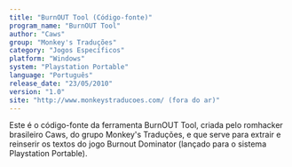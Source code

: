 ```yaml
---
title: "BurnOUT Tool (Código-fonte)"
program_name: "BurnOUT Tool"
author: "Caws"
group: "Monkey's Traduções"
category: "Jogos Específicos"
platform: "Windows"
system: "Playstation Portable"
language: "Português"
release_date: "23/05/2010"
version: "1.0"
site: "http://www.monkeystraducoes.com/ (fora do ar)"
---
```

Este é o código-fonte da ferramenta BurnOUT Tool, criada pelo romhacker brasileiro Caws, do grupo Monkey's Traduções, e que serve para extrair e reinserir os textos do jogo Burnout Dominator (lançado para o sistema Playstation Portable).
